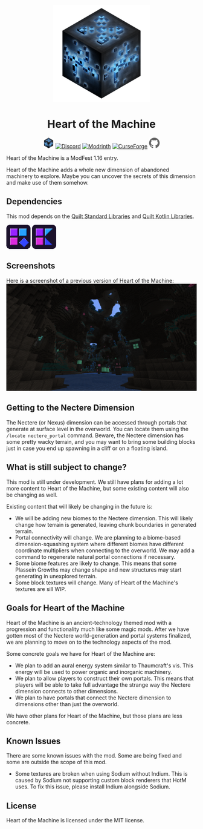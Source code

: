 <center>
<p align="center"><img src="https://raw.githubusercontent.com/Heart-of-the-Machine/Heart-of-the-Machine.github.io/master/Plassein-Machine-Casing-tbg-C4096-256x256.png" alt="Logo"></p>
<h1 align="center">Heart of the Machine</h1>
<p align="center">
<a href="https://heart-of-the-machine.github.io/"><img src="https://raw.githubusercontent.com/Heart-of-the-Machine/Heart-of-the-Machine.github.io/master/icons/Plassein-Machine-Casing-tbg-C4096-28x28.png" alt="Website"></a>
<a href="https://discord.gg/hU4us4D"><img src="https://img.shields.io/discord/720635296131055697?logo=discord&logoColor=white&style=for-the-badge" alt="Discord"></a>
<a href="https://modrinth.com/mod/heart-of-the-machine"><img src="https://img.shields.io/modrinth/dt/7vleuAJ9?logo=modrinth&style=for-the-badge" alt="Modrinth"></a>
<a href="https://www.curseforge.com/minecraft/mc-mods/heart-of-the-machine"><img src="https://cf.way2muchnoise.eu/391897.svg?badge_style=for_the_badge" alt="CurseForge"></a>
<a href="https://github.com/Heart-of-the-Machine/heart-of-the-machine"><img src="https://raw.githubusercontent.com/Heart-of-the-Machine/Heart-of-the-Machine.github.io/master/icons/GitHub-Mark-28px.png" alt="GitHub"></a>
</p>
</center>

Heart of the Machine is a ModFest 1.16 entry.

Heart of the Machine adds a whole new dimension of abandoned machinery to explore. Maybe you can uncover the secrets of
this dimension and make use of them somehow.

## Dependencies

This mod depends on the [Quilt Standard Libraries][QSL] and [Quilt Kotlin Libraries][QKL].

[![QSL Icon]][QSL] [![QKL Icon]][QKL]

[QSL Icon]: https://raw.githubusercontent.com/Heart-of-the-Machine/Heart-of-the-Machine.github.io/master/icons/qsl-icon-rounded-64x64.png
[QSL]: https://modrinth.com/mod/qsl
[QKL Icon]: https://raw.githubusercontent.com/Heart-of-the-Machine/Heart-of-the-Machine.github.io/master/icons/qkl-icon-rounded-64x64.png
[QKL]: https://modrinth.com/mod/qkl

## Screenshots
Here is a screenshot of a previous version of Heart of the Machine:
![Old Heart of the Machine screenshot](https://raw.githubusercontent.com/Heart-of-the-Machine/Heart-of-the-Machine.github.io/master/screenshots/2020-09-20_12.12.07.png)

## Getting to the Nectere Dimension
The Nectere (or Nexus) dimension can be accessed through portals that generate at surface level in the overworld. You
can locate them using the `/locate nectere_portal` command. Beware, the Nectere dimension has some pretty wacky terrain,
and you may want to bring some building blocks just in case you end up spawning in a cliff or on a floating island.

## What is still subject to change?
This mod is still under development. We still have plans for adding a lot more content to Heart of the Machine, but some
existing content will also be changing as well.

Existing content that will likely be changing in the future is:

- We will be adding new biomes to the Nectere dimension. This will likely change how terrain is generated, leaving
  chunk boundaries in generated terrain.
- Portal connectivity will change. We are planning to a biome-based dimension-squashing system where different biomes
  have different coordinate multipliers when connecting to the overworld. We may add a command to regenerate natural
  portal connections if necessary.
- Some biome features are likely to change. This means that some Plassein Growths may change shape and new structures
  may start generating in unexplored terrain.
- Some block textures will change. Many of Heart of the Machine's textures are sill WIP.

## Goals for Heart of the Machine
Heart of the Machine is an ancient-technology themed mod with a progression and functionality much like some magic mods.
After we have gotten most of the Nectere world-generation and portal systems finalized, we are planning to move on to
the technology aspects of the mod.

Some concrete goals we have for Heart of the Machine are:

- We plan to add an aural energy system similar to Thaumcraft's vis. This energy will be used to power organic and
  inorganic machinery.
- We plan to allow players to construct their own portals. This means that players will be able to take full advantage
  the strange way the Nectere dimension connects to other dimensions.
- We plan to have portals that connect the Nectere dimension to dimensions other than just the overworld.

We have other plans for Heart of the Machine, but those plans are less concrete.

## Known Issues
There are some known issues with the mod. Some are being fixed and some are outside the scope of this mod.

- Some textures are broken when using Sodium without Indium. This is caused by Sodium not supporting custom block
  renderers that HotM uses. To fix this issue, please install Indium alongside Sodium.

## License
Heart of the Machine is licensed under the MIT license.
